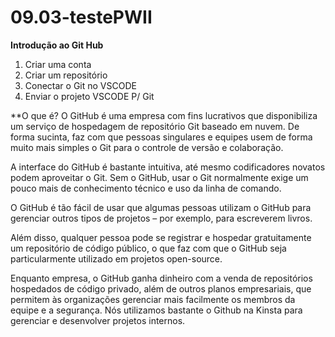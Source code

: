 # 09.03-testePWII
**Introdução ao Git Hub**

1. Criar uma conta
2. Criar um repositório
3. Conectar o Git no VSCODE
4. Enviar o projeto VSCODE P/ Git 

**O que é? 
O GitHub é uma empresa com fins lucrativos que disponibiliza um serviço de hospedagem de repositório Git baseado em nuvem. De forma sucinta, faz com que pessoas singulares e equipes usem de forma muito mais simples o Git para o controle de versão e colaboração.

A interface do GitHub é bastante intuitiva, até mesmo codificadores novatos podem aproveitar o Git. Sem o GitHub, usar o Git normalmente exige um pouco mais de conhecimento técnico e uso da linha de comando.

O GitHub é tão fácil de usar que algumas pessoas utilizam o GitHub para gerenciar outros tipos de projetos – por exemplo, para escreverem livros.

Além disso, qualquer pessoa pode se registrar e hospedar gratuitamente um repositório de código público, o que faz com que o GitHub seja particularmente utilizado em projetos open-source.

Enquanto empresa, o GitHub ganha dinheiro com a venda de repositórios hospedados de código privado, além de outros planos empresariais, que permitem às organizações gerenciar mais facilmente os membros da equipe e a segurança. Nós utilizamos bastante o Github na Kinsta para gerenciar e desenvolver projetos internos.
